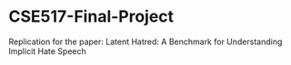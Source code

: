 # CSE517-Final-Project
Replication for the paper: Latent Hatred: A Benchmark for Understanding Implicit Hate Speech
